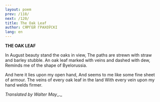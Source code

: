 ```yaml
---
layout: poem
prev: /118/
next: /120/
title: The Oak Leaf
author: СЯРГЕЙ ГРАХОЎСКІ
lang: en
---
```



**THE  OAK  LEAF**

In August beauty stand the oaks in view, The paths are strewn with straw and barley stubble. An oak leaf marked with veins and dashed with dew, Reminds me of the shape of Byelorussia.

And here it lies upon my open hand, And seems to me like some fine sheet of armour. The veins of every oak leaf in the land With every vein upon my hand welds firmer.

_Translated by Walter May__._
